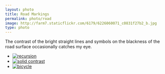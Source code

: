 ```yaml
---
layout: photo
title: Road Markings
permalink: photo/road
image: http://farm7.staticflickr.com/6179/6226060071_c0831f27b2_b.jpg
type: photo
---
```


The contrast of the bright straight lines and symbols on the blackness of the road
surface occasionally catches my eye.

- [![recursion](http://farm7.staticflickr.com/6179/6226060071_c0831f27b2_b.jpg)](http://www.flickr.com/photos/mstaniaszek/6226060071/ "recursion")
- [![solid contrast](http://farm7.staticflickr.com/6235/6226046371_43f8df4277_b.jpg)](http://www.flickr.com/photos/mstaniaszek/6226046371/)
- [![bicycle](http://farm9.staticflickr.com/8468/8082138982_f52128b71b_b.jpg)](http://www.flickr.com/photos/mstaniaszek/8082138982/)
